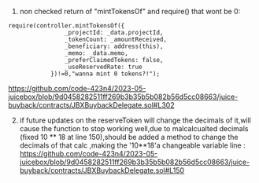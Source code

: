1) non checked return of "mintTokensOf" and require() that wont be 0:
```
require(controller.mintTokensOf({
                _projectId: _data.projectId,
                _tokenCount: _amountReceived,
                _beneficiary: address(this),
                _memo: _data.memo,
                _preferClaimedTokens: false,
                _useReservedRate: true
            })!=0,"wanna mint 0 tokens?!");
```
https://github.com/code-423n4/2023-05-juicebox/blob/9d0458282511ff269b3b35b5b082b56d5cc08663/juice-buyback/contracts/JBXBuybackDelegate.sol#L302

2) if future updates on the reserveToken will change the decimals of it,will cause the function to stop working well,due to malcalcualted decimals (fixed 10 ** 18 at line 150),should be added a method to change the decimals of that calc ,making the '10**18'a changeable variable
line : https://github.com/code-423n4/2023-05-juicebox/blob/9d0458282511ff269b3b35b5b082b56d5cc08663/juice-buyback/contracts/JBXBuybackDelegate.sol#L150